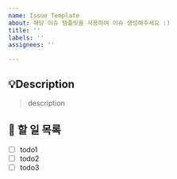```yaml
---
name: Issue Template
about: 해당 이슈 템플릿을 사용하여 이슈 생성해주세요 :)
title: ''
labels: ''
assignees: ''

---
```


## 💡Description

> description

## 📌 할 일 목록

- [ ] todo1
- [ ] todo2
- [ ] todo3
